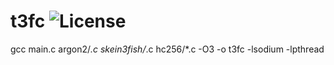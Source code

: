# t3fc ![License](https://dl.dropboxusercontent.com/s/cul64jahsd3cg14/license.svg?dl=0)

gcc main.c argon2/*.c skein3fish/*.c hc256/*.c -O3 -o t3fc -lsodium -lpthread